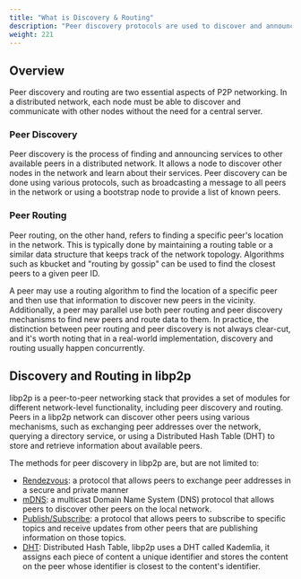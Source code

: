 ```yaml
---
title: "What is Discovery & Routing"
description: "Peer discovery protocols are used to discover and announce services to other peers."
weight: 221
---
```


## Overview

Peer discovery and routing are two essential aspects of P2P networking. In a distributed network,
each node must be able to discover and communicate with other nodes without the need for a central
server.

### Peer Discovery

Peer discovery is the process of finding and announcing services to other available peers in a
distributed network. It allows a node to discover other nodes in the network and learn about their
services. Peer discovery can be done using various protocols, such as broadcasting a
message to all peers in the network or using a bootstrap node to provide a list of known peers.

### Peer Routing

Peer routing, on the other hand, refers to finding a specific peer's location
in the network. This is typically done by maintaining a routing table or a similar data structure that
keeps track of the network topology. Algorithms such as kbucket and "routing by gossip" can be used to find
the closest peers to a given peer ID.

A peer may use a routing algorithm to find the location of a specific peer and then use that
information to discover new peers in the vicinity. Additionally, a peer may parallel use both peer routing
and peer discovery mechanisms to find new peers and route data to them. In practice, the distinction between
peer routing and peer discovery is not always clear-cut, and it's worth noting that in a real-world implementation,
discovery and routing usually happen concurrently.

## Discovery and Routing in libp2p

libp2p is a peer-to-peer networking stack that provides a set of modules for different network-level
functionality, including peer discovery and routing. Peers in a libp2p network can discover other
peers using various mechanisms, such as exchanging peer addresses over the network, querying a directory
service, or using a Distributed Hash Table (DHT) to store and retrieve information about available peers.

The methods for peer discovery in libp2p are, but are not limited to:

- [Rendezvous](rendezvous.md): a protocol that allows peers to exchange peer addresses in a secure and
  private manner
- [mDNS](mdns.md): a multicast Domain Name System (DNS) protocol that allows peers to discover other
  peers on the local network.
- [Publish/Subscribe](pubsub.md): a protocol that allows peers to subscribe to specific topics and receive
  updates from other peers that are publishing information on those topics.
- [DHT](kaddht.md): Distributed Hash Table, libp2p uses a DHT called Kademlia, it assigns each piece of
  content a unique identifier and stores the content on the peer whose identifier is closest to the
  content's identifier.
